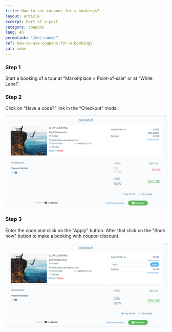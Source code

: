 ```yaml
---
title: How to use coupons for a bookings?
layout: article
excerpt: Part of a post
category: coupons
lang: en
permalink: "/en/:name/"
ref: how-to-use-coupons-for-a-bookings
cat: some
---
```


### **Step 1**

Start a booking of a tour at “Marketplace > Point-of-sale” or at “White Label”.

### **Step 2**

Click on “Have a code?” link in the “Checkout” modal.

![How_to_use_coupons_for_a_tours1](/assets/images/how_to_use_coupons_for_a_tours1.png)

### **Step 3**

Enter the code and click on the "Apply" button. After that click on the "Book now" button to make a booking with coupon discount.

![How_to_use_coupons_for_a_tours2](/assets/images/how_to_use_coupons_for_a_tours2.png)
